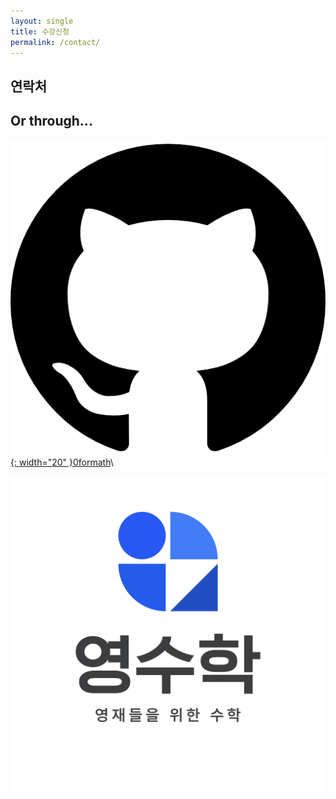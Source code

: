```yaml
---
layout: single
title: 수강신청
permalink: /contact/
---
```


## 연락처

## Or through...

[![github](/assets/icons/github.png){: width="20" }0formath](https://github.com/0formath)\

![0math-logo](/assets/images/0math-logo.jpg)
